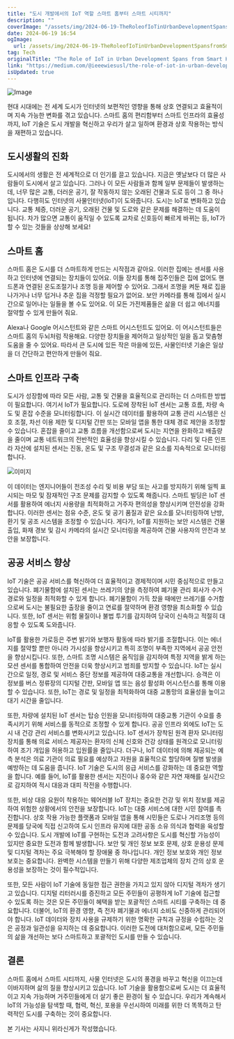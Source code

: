 ```yaml
---
title: "도시 개발에서의 IoT 역할 스마트 홈부터 스마트 시티까지"
description: ""
coverImage: "/assets/img/2024-06-19-TheRoleofIoTinUrbanDevelopmentSpansfromSmartHomestoSmartCities_0.png"
date: 2024-06-19 16:54
ogImage:
  url: /assets/img/2024-06-19-TheRoleofIoTinUrbanDevelopmentSpansfromSmartHomestoSmartCities_0.png
tag: Tech
originalTitle: "The Role of IoT in Urban Development Spans from Smart Homes to Smart Cities"
link: "https://medium.com/@ieeewiesusl/the-role-of-iot-in-urban-development-spans-from-smart-homes-to-smart-cities-573bab6917b0"
isUpdated: true
---
```


![Image](/assets/img/2024-06-19-TheRoleofIoTinUrbanDevelopmentSpansfromSmartHomestoSmartCities_0.png)

현대 시대에는 전 세계 도시가 인터넷의 보편적인 영향을 통해 상호 연결되고 효율적이며 지속 가능한 변화를 겪고 있습니다. 스마트 홈의 편리함부터 스마트 인프라의 효율성까지, IoT 기술은 도시 개발을 혁신하고 우리가 살고 일하며 환경과 상호 작용하는 방식을 재편하고 있습니다.

## 도시생활의 진화

도시에서의 생활은 전 세계적으로 더 인기를 끌고 있습니다. 지금은 옛날보다 더 많은 사람들이 도시에서 살고 있습니다. 그러나 이 모든 사람들과 함께 일부 문제들이 발생하는데, 너무 많은 교통, 더러운 공기, 잘 작동하지 않는 오래된 건물과 도로 등이 그 중 하나입니다. 다행히도 인터넷의 사물인터넷(IoT)이 도와줍니다. 도시는 IoT로 변화하고 있습니다. 교통 체증, 더러운 공기, 오래된 건물 및 도로와 같은 문제를 해결하는 데 도움이 됩니다. 차가 많으면 교통이 움직일 수 있도록 교차로 신호등이 빠르게 바뀌는 등, IoT가 할 수 있는 것들을 상상해 보세요!

<!-- cozy-coder - 수평 -->

<ins class="adsbygoogle"
     style="display:block"
     data-ad-client="ca-pub-4877378276818686"
     data-ad-slot="1107185301"
     data-ad-format="auto"
     data-full-width-responsive="true"></ins>

<script>
     (adsbygoogle = window.adsbygoogle || []).push({});
</script>

## 스마트 홈

스마트 홈은 도시를 더 스마트하게 만드는 시작점과 같아요. 이러한 집에는 센서를 사용하고 인터넷에 연결되는 장치들이 있어요. 이들 장치를 통해 집주인들은 집에 없어도 핸드폰과 연결된 온도조절기나 조명 등을 제어할 수 있어요. 그래서 조명을 켜둔 채로 집을 나가거나 너무 덥거나 추운 집을 걱정할 필요가 없어요. 보안 카메라를 통해 집에서 실시간으로 일어나는 일들을 볼 수도 있어요. 이 모든 가전제품들은 삶을 더 쉽고 에너지를 절약할 수 있게 만들어 줘요.

Alexa나 Google 어시스턴트와 같은 스마트 어시스턴트도 있어요. 이 어시스턴트들은 스마트 홈의 두뇌처럼 작용해요. 다양한 장치들을 제어하고 일상적인 일을 돕고 맞춤형 도움을 줄 수 있어요. 따라서 큰 도시에 있든 작은 마을에 있든, 사물인터넷 기술은 일상을 더 간단하고 편안하게 만들어 줘요.

## 스마트 인프라 구축

<!-- cozy-coder - 수평 -->

<ins class="adsbygoogle"
     style="display:block"
     data-ad-client="ca-pub-4877378276818686"
     data-ad-slot="1107185301"
     data-ad-format="auto"
     data-full-width-responsive="true"></ins>

<script>
     (adsbygoogle = window.adsbygoogle || []).push({});
</script>

도시가 성장함에 따라 모든 사람, 교통 및 건물을 효율적으로 관리하는 더 스마트한 방법이 필요합니다. 여기서 IoT가 필요합니다. 도로에 장착된 IoT 센서는 교통 흐름, 차량 속도 및 혼잡 수준을 모니터링합니다. 이 실시간 데이터를 활용하여 교통 관리 시스템은 신호 조절, 차선 이용 제한 및 디지털 간판 또는 모바일 앱을 통한 대체 경로 제안을 조정할 수 있습니다. 혼잡을 줄이고 교통 흐름을 개선함으로써 도시는 지연을 완화하고 배출량을 줄이며 교통 네트워크의 전반적인 효율성을 향상시킬 수 있습니다. 다리 및 다른 인프라 자산에 설치된 센서는 진동, 온도 및 구조 무결성과 같은 요소를 지속적으로 모니터링합니다.

![이미지](/assets/img/2024-06-19-TheRoleofIoTinUrbanDevelopmentSpansfromSmartHomestoSmartCities_1.png)

이 데이터는 엔지니어들이 전조성 수리 및 비용 부담 또는 사고를 방지하기 위해 일찍 표시되는 마모 및 잠재적인 구조 문제를 감지할 수 있도록 해줍니다. 스마트 빌딩은 IoT 센서를 활용하여 에너지 사용량을 최적화하고 거주자 편의성을 향상시키며 안전성을 강화합니다. 이러한 센서는 점유 수준, 온도 및 공기 품질과 같은 요소를 모니터링하여 난방, 환기 및 공조 시스템을 조정할 수 있습니다. 게다가, IoT를 지원하는 보안 시스템은 건물 출입, 화재 경보 및 감시 카메라의 실시간 모니터링을 제공하여 건물 사용자의 안전과 보안을 보장합니다.

## 공공 서비스 향상

<!-- cozy-coder - 수평 -->

<ins class="adsbygoogle"
     style="display:block"
     data-ad-client="ca-pub-4877378276818686"
     data-ad-slot="1107185301"
     data-ad-format="auto"
     data-full-width-responsive="true"></ins>

<script>
     (adsbygoogle = window.adsbygoogle || []).push({});
</script>

IoT 기술은 공공 서비스를 혁신하여 더 효율적이고 경제적이며 시민 중심적으로 만들고 있습니다. 폐기물함에 설치된 센서는 쓰레기의 양을 측정하여 폐기물 관리 회사가 수거 경로와 일정을 최적화할 수 있게 합니다. 폐기물함이 가득 찼을 때에만 쓰레기를 수거함으로써 도시는 불필요한 출장을 줄이고 연료를 절약하며 환경 영향을 최소화할 수 있습니다. 또한, IoT 센서는 위험 물질이나 불법 투기를 감지하여 당국이 신속하고 적절히 대응할 수 있도록 도와줍니다.

IoT를 활용한 가로등은 주변 밝기와 보행자 활동에 따라 밝기를 조절합니다. 이는 에너지를 절약할 뿐만 아니라 가시성을 향상시키고 특히 조명이 부족한 지역에서 공공 안전을 향상시킵니다. 또한, 스마트 조명 시스템은 움직임을 감지하여 특정 지역을 밝게 하는 모션 센서를 통합하여 안전을 더욱 향상시키고 범죄를 방지할 수 있습니다. IoT는 실시간으로 일정, 경로 및 서비스 중단 정보를 제공하여 대중교통을 개선합니다. 승객은 이 정보를 버스 정류장의 디지털 간판, 모바일 앱 또는 음성 활성화 어시스턴스를 통해 이용할 수 있습니다. 또한, IoT는 경로 및 일정을 최적화하여 대중 교통망의 효율성을 높이고 대기 시간을 줄입니다.

또한, 차량에 설치된 IoT 센서는 탑승 인원을 모니터링하여 대중교통 기관이 수요를 충족시키기 위해 서비스를 동적으로 조정할 수 있게 합니다. 공공 인프라 외에도 IoT는 도시 내 건강 관리 서비스를 변화시키고 있습니다. IoT 센서가 장착된 원격 환자 모니터링 장치를 통해 의료 서비스 제공자는 환자의 신체 신호와 건강 상태를 원격으로 모니터링하여 조기 개입을 허용하고 입원률을 줄입니다. 더구나, IoT 데이터에 의해 제공되는 예측 분석은 의료 기관이 의료 필요를 예상하고 자원을 효율적으로 할당하며 질병 발생을 예방하는 데 도움을 줍니다. IoT 기술은 도시의 응급 서비스를 강화하는 데 중요한 역할을 합니다. 예를 들어, IoT를 활용한 센서는 지진이나 홍수와 같은 자연 재해를 실시간으로 감지하여 적시 대응과 대피 작전을 수행합니다.

또한, 비상 대응 요원이 착용하는 웨어러블 IoT 장치는 중요한 건강 및 위치 정보를 제공하여 위험한 상황에서의 안전을 보장합니다. IoT는 대중 서비스에 대한 시민 참여를 촉진합니다. 상호 작용 가능한 플랫폼과 모바일 앱을 통해 시민들은 도로나 거리조명 등의 문제를 당국에 직접 신고하여 도시 인프라 유지에 대한 공동 소유 의식과 협력을 육성할 수 있습니다. 도시 개발에 IoT를 구현하는 도전과 고려사항은 도시를 혁신할 가능성이 있지만 중요한 도전과 함께 발생합니다. 보안 및 개인 정보 보호 문제, 상호 운용성 문제 및 디지털 격차는 주요 극복해야 할 장애물 중 하나입니다. 개인 정보 보호와 개인 정보 보호는 중요합니다. 완벽한 시스템을 만들기 위해 다양한 제조업체의 장치 간의 상호 운용성을 보장하는 것이 필수적입니다.

<!-- cozy-coder - 수평 -->

<ins class="adsbygoogle"
     style="display:block"
     data-ad-client="ca-pub-4877378276818686"
     data-ad-slot="1107185301"
     data-ad-format="auto"
     data-full-width-responsive="true"></ins>

<script>
     (adsbygoogle = window.adsbygoogle || []).push({});
</script>

또한, 모든 사람이 IoT 기술에 동일한 접근 권한을 가지고 있지 않아 디지털 격차가 생기고 있습니다. 디지털 리터러시를 증진하고 모든 주민들이 공평하게 IoT 기술에 접근할 수 있도록 하는 것은 모든 주민들이 혜택을 받는 포괄적인 스마트 시티를 구축하는 데 중요합니다. 더불어, IoT의 환경 영향, 즉 전자 폐기물과 에너지 소비도 신중하게 관리되어야 합니다. IoT 데이터와 장치 사용을 규제하기 위한 명확한 규칙과 규정을 수립하는 것은 공정과 일관성을 유지하는 데 중요합니다. 이러한 도전에 대처함으로써, 모든 주민들의 삶을 개선하는 보다 스마트하고 포괄적인 도시를 만들 수 있습니다.

## 결론

스마트 홈에서 스마트 시티까지, 사물 인터넷은 도시의 풍경을 바꾸고 혁신을 이끄는데 이바지하며 삶의 질을 향상시키고 있습니다. IoT 기술을 활용함으로써 도시는 더 효율적이고 지속 가능하며 거주민들에게 더 살기 좋은 환경이 될 수 있습니다. 우리가 계속해서 IoT의 가능성을 탐색할 때, 협력, 혁신, 포용을 우선시하여 미래를 위한 더 똑똑하고 탄력적인 도시를 구축하는 것이 중요합니다.

본 기사는 사지니 위라신게가 작성했습니다.
